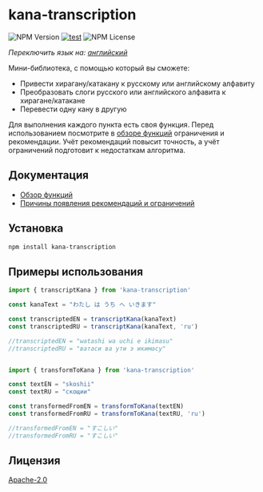 # kana-transcription

![NPM Version](https://img.shields.io/npm/v/kana-transcription) [![test](https://github.com/18degrees/kana-transcription/actions/workflows/tests.yml/badge.svg?event=push)](https://github.com/18degrees/kana-transcription/actions/workflows/tests.yml) ![NPM License](https://img.shields.io/npm/l/kana-transcription)

_Переключить язык на: [английский](readme.md)_

Мини-библиотека, с помощью который вы сможете:
- Привести хирагану/катакану к русскому или английскому алфавиту
- Преобразовать слоги русского или английского алфавита к хирагане/катакане
- Перевести одну кану в другую

Для выполнения каждого пункта есть своя функция. Перед использованием посмотрите в [обзоре функций](docs/ru/functions.md) ограничения и рекомендации. Учёт рекомендаций повысит точность, а учёт ограничений подготовит к недостаткам алгоритма.

## Документация

- [Обзор функций](docs/ru/functions.md)
- [Причины появления рекомендаций и ограничений](docs/ru/explanation.md)

## Установка

```bash
npm install kana-transcription
```

## Примеры использования

```javascript
import { transcriptKana } from 'kana-transcription'

const kanaText = "わたし は うち へ いきます"

const transcriptedEN = transcriptKana(kanaText)
const transcriptedRU = transcriptKana(kanaText, 'ru')

//transcriptedEN = "watashi wa uchi e ikimasu"
//transcriptedRU = "ватаси ва ути э икимасу"


import { transformToKana } from 'kana-transcription'

const textEN = "skoshii"
const textRU = "скощии"

const transformedFromEN = transformToKana(textEN)
const transformedFromRU = transformToKana(textRU, 'ru')

//transformedFromEN = "すこしい"
//transformedFromRU = "すこしい"
```

## Лицензия

[Apache-2.0](LICENSE)
